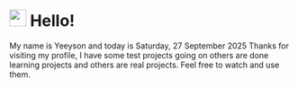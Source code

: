 <h1>
    <img src="https://emojis.slackmojis.com/emojis/images/1643510097/45343/hi.gif?1643510097" width="30"/> 
    Hello!
 </h1>
 <p>
    My name is Yeeyson and today is Saturday, 27 September 2025
    Thanks for visiting my profile, I have some test projects going on others are done learning projects and others are real projects.
    Feel free to watch and use them.
 </p>